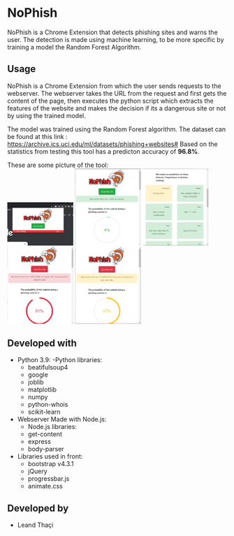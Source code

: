 # NoPhish

NoPhish is a Chrome Extension that detects phishing sites and warns the user. The detection is made using machine learning, to be more specific by training a model 
the Random Forest Algorithm.

## Usage 

NoPhish is a Chrome Extension from which the user sends requests to the webserver. 
The webserver takes the URL from the request and first gets the content of the page,
then executes the python script which extracts the features of the website and makes the decision if its a dangerous site or not by using the trained model.

The model was trained using the Random Forest algorithm. 
The dataset can be found at this link : https://archive.ics.uci.edu/ml/datasets/phishing+websites#
Based on the statistics from testing this tool has a predicton accuracy of **96.8%**.

These are some picture of the tool:<br />
<img src="images/extension1.PNG" width="30%"/>
<img src="images/extension2.PNG" width="30%"/>
<img src="images/extension3.PNG" width="30%"/>
<img src="images/extension4.PNG" width="30%"/>
<img src="images/extension5.PNG" width="30%"/>
## Developed with

- Python 3.9:
  -Python libraries:
  - beatifulsoup4
  - google
  - joblib
  - matplotlib
  - numpy
  - python-whois
  - scikit-learn
- Webserver Made with Node.js:
  - Node.js libraries:
  - get-content
  - express
  - body-parser
- Libraries used in front:
  - bootstrap v4.3.1
  - jQuery
  - progressbar.js
  - animate.css


## Developed by

- Leand Thaçi 



